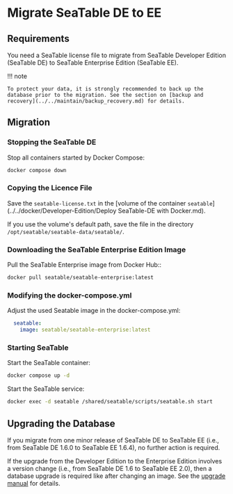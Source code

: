 # Migrate SeaTable DE to EE

## Requirements

You need a SeaTable license file to migrate from SeaTable Developer Edition (SeaTable DE) to SeaTable Enterprise Edition (SeaTable EE).

!!! note

    To protect your data, it is strongly recommended to back up the database prior to the migration. See the section on [backup and recovery](../../maintain/backup_recovery.md) for details.

## Migration

### Stopping the SeaTable DE

Stop all containers started by Docker Compose:

```sh
docker compose down
```

### Copying the Licence File

Save the `seatable-license.txt` in the [volume of the container `seatable`](../../docker/Developer-Edition/Deploy SeaTable-DE with Docker.md). 

If you use the volume's default path, save the file in the directory `/opt/seatable/seatable-data/seatable/`.

### Downloading the SeaTable Enterprise Edition Image

Pull the SeaTable Enterprise image from Docker Hub::

```sh
docker pull seatable/seatable-enterprise:latest
```

### Modifying the docker-compose.yml

Adjust the used Seatable image in the docker-compose.yml:

```yml
  seatable:
    image: seatable/seatable-enterprise:latest
```

### Starting SeaTable

Start the SeaTable container:

```sh
docker compose up -d
```

Start the SeaTable service:

```sh
docker exec -d seatable /shared/seatable/scripts/seatable.sh start
```

## Upgrading the Database

If you migrate from one minor release of SeaTable DE to SeaTable EE (i.e., from SeaTable DE 1.6.0 to SeaTable EE 1.6.4), no further action is required.

If the upgrade from the Developer Edition to the Enterprise Edition involves a version change (i.e., from SeaTable DE 1.6 to SeaTable EE 2.0), then a database upgrade is required like after changing an image. See the [upgrade manual](../../upgrade/upgrade_manual.md) for details.
